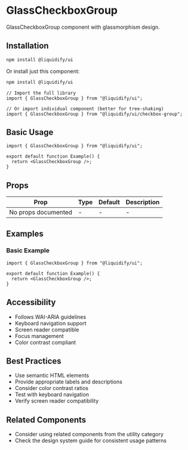 # GlassCheckboxGroup

GlassCheckboxGroup component with glassmorphism design.

## Installation

```bash
npm install @liquidify/ui
```

Or install just this component:

```bash
npm install @liquidify/ui
```

```tsx
// Import the full library
import { GlassCheckboxGroup } from "@liquidify/ui";

// Or import individual component (better for tree-shaking)
import { GlassCheckboxGroup } from "@liquidify/ui/checkbox-group";
```

## Basic Usage

```tsx
import { GlassCheckboxGroup } from "@liquidify/ui";

export default function Example() {
  return <GlassCheckboxGroup />;
}
```

## Props

| Prop                | Type | Default | Description |
| ------------------- | ---- | ------- | ----------- |
| No props documented | -    | -       | -           |

## Examples

### Basic Example

```tsx
import { GlassCheckboxGroup } from "@liquidify/ui";

export default function Example() {
  return <GlassCheckboxGroup />;
}
```

## Accessibility

- Follows WAI-ARIA guidelines
- Keyboard navigation support
- Screen reader compatible
- Focus management
- Color contrast compliant

## Best Practices

- Use semantic HTML elements
- Provide appropriate labels and descriptions
- Consider color contrast ratios
- Test with keyboard navigation
- Verify screen reader compatibility

## Related Components

- Consider using related components from the utility category
- Check the design system guide for consistent usage patterns
